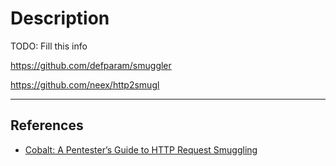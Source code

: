 # Description

TODO: Fill this info

https://github.com/defparam/smuggler

https://github.com/neex/http2smugl

---
## References

- [Cobalt: A Pentester’s Guide to HTTP Request Smuggling](https://www.cobalt.io/blog/a-pentesters-guide-to-http-request-smuggling)
